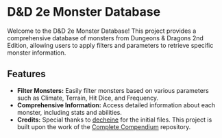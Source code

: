 # D&D 2e Monster Database

Welcome to the D&D 2e Monster Database! This project provides a comprehensive database of monsters from Dungeons & Dragons 2nd Edition, allowing users to apply filters and parameters to retrieve specific monster information.

## Features

- **Filter Monsters:** Easily filter monsters based on various parameters such as Climate, Terrain, Hit Dice, and Frequency.
- **Comprehensive Information:** Access detailed information about each monster, including stats and abilities.
- **Credits:** Special thanks to [decheine](https://github.com/decheine) for the initial files. This project is built upon the work of the [Complete Compendium](https://github.com/decheine/complete-compendium) repository.
